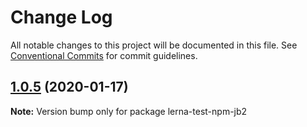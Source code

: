 # Change Log

All notable changes to this project will be documented in this file.
See [Conventional Commits](https://conventionalcommits.org) for commit guidelines.

## [1.0.5](https://github.com/zcc19910728/lerna-test/compare/lerna-test-npm-jb2@1.0.4...lerna-test-npm-jb2@1.0.5) (2020-01-17)

**Note:** Version bump only for package lerna-test-npm-jb2
